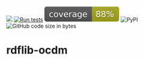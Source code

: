 [<img src="https://img.shields.io/badge/powered%20by-OpenCitations-%239931FC?labelColor=2D22DE" />](http://opencitations.net)
[![Run tests](https://github.com/opencitations/rdflib-ocdm/actions/workflows/run_tests.yml/badge.svg)](https://github.com/opencitations/rdflib-ocdm/actions/workflows/run_tests.yml)
![Coverage](https://raw.githubusercontent.com/opencitations/rdflib-ocdm/master/test/coverage/coverage.svg)
![PyPI](https://img.shields.io/pypi/pyversions/rdflib-ocdm)
![GitHub code size in bytes](https://img.shields.io/github/languages/code-size/opencitations/rdflib-ocdm)

# rdflib-ocdm